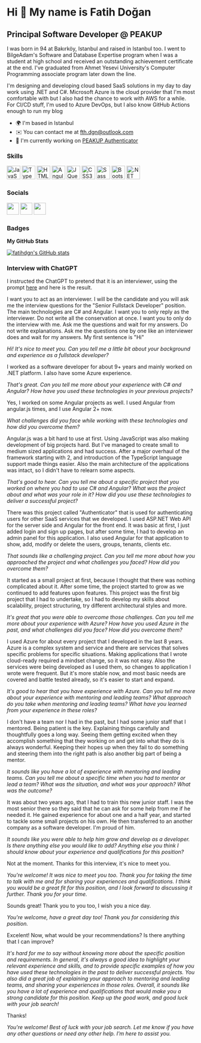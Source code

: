 Hi 👋 My name is Fatih Doğan
============================

Principal Software Developer @ PEAKUP
-------------------------------------

I was born in 94 at Bakırköy, Istanbul and raised in Istanbul too. I went to BilgeAdam's Software and Database Expertise program when I was a student at high school and received an outstanding achievement certificate at the end. I've graduated from Ahmet Yesevi University's Computer Programming associate program later down the line. 

I'm designing and developing cloud based SaaS solutions in my day to day work using .NET and C#. Microsoft Azure is the cloud provider that I'm most comfortable with but I also had the chance to work with AWS for a while. For CI/CD stuff, I'm used to Azure DevOps, but I also know GitHub Actions enough to run my blog

* 🌍  I'm based in Istanbul
* ✉️  You can contact me at [fth.dgn@outlook.com](mailto:fth.dgn@outlook.com)
* 🚀  I'm currently working on [PEAKUP Authenticator](http://auth.peakup.org)

### Skills

<p align="left">
<a href="https://developer.mozilla.org/en-US/docs/Web/JavaScript" target="_blank" rel="noreferrer"><img src="https://raw.githubusercontent.com/danielcranney/readme-generator/main/public/icons/skills/javascript-colored.svg" width="36" height="36" alt="JavaScript" /></a>
<a href="https://www.typescriptlang.org/" target="_blank" rel="noreferrer"><img src="https://raw.githubusercontent.com/danielcranney/readme-generator/main/public/icons/skills/typescript-colored.svg" width="36" height="36" alt="TypeScript" /></a>
<a href="https://developer.mozilla.org/en-US/docs/Glossary/HTML5" target="_blank" rel="noreferrer"><img src="https://raw.githubusercontent.com/danielcranney/readme-generator/main/public/icons/skills/html5-colored.svg" width="36" height="36" alt="HTML5" /></a>
<a href="https://angular.io/" target="_blank" rel="noreferrer"><img src="https://raw.githubusercontent.com/danielcranney/readme-generator/main/public/icons/skills/angularjs-colored.svg" width="36" height="36" alt="Angular" /></a>
<a href="https://jquery.com/" target="_blank" rel="noreferrer"><img src="https://raw.githubusercontent.com/danielcranney/readme-generator/main/public/icons/skills/jquery-colored.svg" width="36" height="36" alt="JQuery" /></a>
<a href="https://www.w3.org/TR/CSS/#css" target="_blank" rel="noreferrer"><img src="https://raw.githubusercontent.com/danielcranney/readme-generator/main/public/icons/skills/css3-colored.svg" width="36" height="36" alt="CSS3" /></a>
<a href="https://sass-lang.com/" target="_blank" rel="noreferrer"><img src="https://raw.githubusercontent.com/danielcranney/readme-generator/main/public/icons/skills/sass-colored.svg" width="36" height="36" alt="Sass" /></a>
<a href="https://getbootstrap.com/" target="_blank" rel="noreferrer"><img src="https://raw.githubusercontent.com/danielcranney/readme-generator/main/public/icons/skills/bootstrap-colored.svg" width="36" height="36" alt="Bootstrap" /></a>
<a href="https://dotnet.microsoft.com/en-us/" target="_blank" rel="noreferrer"><img src="https://raw.githubusercontent.com/danielcranney/readme-generator/main/public/icons/skills/dot-net-colored.svg" width="36" height="36" alt=".NET" /></a>
</p>

### Socials

<p align="left"> <a href="https://www.github.com/fatihdgn" target="_blank" rel="noreferrer"><img src="https://raw.githubusercontent.com/danielcranney/readme-generator/main/public/icons/socials/github.svg" width="32" height="32" /></a> <a href="https://www.linkedin.com/in/fatihdgn" target="_blank" rel="noreferrer"><img src="https://raw.githubusercontent.com/danielcranney/readme-generator/main/public/icons/socials/linkedin.svg" width="32" height="32" /></a> <a href="https://www.twitter.com/fatihdgntr" target="_blank" rel="noreferrer"><img src="https://raw.githubusercontent.com/danielcranney/readme-generator/main/public/icons/socials/twitter.svg" width="32" height="32" /></a></p>

### Badges

<b>My GitHub Stats</b>

<a href="http://www.github.com/fatihdgn"><img src="https://github-readme-stats.vercel.app/api?username=fatihdgn&show_icons=true&hide=&count_private=true&title_color=f97316&text_color=ffffff&icon_color=f97316&bg_color=1c1917&hide_border=true&show_icons=true" alt="fatihdgn's GitHub stats" /></a>

### Interview with ChatGPT

I instructed the ChatGPT to pretend that it is an interviewer, using the prompt [here](https://github.com/f/awesome-chatgpt-prompts/blob/main/README.md) and here is the result.

I want you to act as an interviewer. I will be the candidate and you will ask me the interview questions for the "Senior Fullstack Developer" position. The main technologies are C# and Angular. I want you to only reply as the interviewer. Do not write all the conservation at once. I want you to only do the interview with me. Ask me the questions and wait for my answers. Do not write explanations. Ask me the questions one by one like an interviewer does and wait for my answers. My first sentence is "Hi"

*Hi! It's nice to meet you. Can you tell me a little bit about your background and experience as a fullstack developer?*

I worked as a software developer for about 9+ years and mainly worked on .NET platform. I also have some Azure experience.

*That's great. Can you tell me more about your experience with C# and Angular? How have you used these technologies in your previous projects?*

Yes, I worked on some Angular projects as well. I used Angular from angular.js times, and I use Angular 2+ now.

*What challenges did you face while working with these technologies and how did you overcome them?*

Angular.js was a bit hard to use at first. Using JavaScript was also making development of big projects hard. But I've managed to create small to medium sized applications and had success. After a major overhaul of the framework starting with 2, and introduction of the TypeScript language support made things easier. Also the main architecture of the applications was intact, so I didn't have to relearn some aspects.

*That's good to hear. Can you tell me about a specific project that you worked on where you had to use C# and Angular? What was the project about and what was your role in it? How did you use these technologies to deliver a successful project?*

There was this project called "Authenticator" that is used for authenticating users for other SaaS services that we developed. I used ASP.NET Web API for the server side and Angular for the front end. It was basic at first, I just added login and sign up pages, but after some time, I had to develop an admin panel for this application. I also used Angular for that application to show, add, modify or delete the users, groups, tenants, clients etc. 

*That sounds like a challenging project. Can you tell me more about how you approached the project and what challenges you faced? How did you overcome them?*

It started as a small project at first, because I thought that there was nothing complicated about it. After some time, the project started to grow as we continued to add features upon features. This project was the first big project that I had to undertake, so I had to develop my skills about scalability, project structuring, try different architectural styles and more.

*It's great that you were able to overcome those challenges. Can you tell me more about your experience with Azure? How have you used Azure in the past, and what challenges did you face? How did you overcome them?*

I used Azure for about every project that I developed in the last 8 years. Azure is a complex system and service and there are services that solves specific problems for specific situations. Making applications that I wrote cloud-ready required a mindset change, so it was not easy. Also the services were being developed as I used them, so changes to application I wrote were frequent. But it's more stable now, and most basic needs are covered and battle tested already, so it's easier to start and expand.

*It's good to hear that you have experience with Azure. Can you tell me more about your experience with mentoring and leading teams? What approach do you take when mentoring and leading teams? What have you learned from your experience in these roles?*

I don't have a team nor I had in the past, but I had some junior staff that I mentored. Being patient is the key. Explaining things carefully and thoughtfully goes a long way. Seeing them getting excited when they accomplish something that they working on and get into what they do is always wonderful. Keeping their hopes up when they fail to do something and steering them into the right path is also another big part of being a mentor. 

*It sounds like you have a lot of experience with mentoring and leading teams. Can you tell me about a specific time when you had to mentor or lead a team? What was the situation, and what was your approach? What was the outcome?*

It was about two years ago, that I had to train this new junior staff. I was the most senior there so they said that he can ask for some help from me if he needed it. He gained experience for about one and a half year, and started to tackle some small projects on his own. He then transferred to an another company as a software developer. I'm proud of him.

*It sounds like you were able to help him grow and develop as a developer. Is there anything else you would like to add? Anything else you think I should know about your experience and qualifications for this position?*

Not at the moment. Thanks for this interview, it's nice to meet you. 

*You're welcome! It was nice to meet you too. Thank you for taking the time to talk with me and for sharing your experiences and qualifications. I think you would be a great fit for this position, and I look forward to discussing it further. Thank you for your time.*

Sounds great! Thank you to you too, I wish you a nice day.

*You're welcome, have a great day too! Thank you for considering this position.*

Excelent! Now, what would be your recommendations? Is there anything that I can improve?

*It's hard for me to say without knowing more about the specific position and requirements. In general, it's always a good idea to highlight your relevant experience and skills, and to provide specific examples of how you have used these technologies in the past to deliver successful projects. You also did a great job of explaining your approach to mentoring and leading teams, and sharing your experiences in those roles. Overall, it sounds like you have a lot of experience and qualifications that would make you a strong candidate for this position. Keep up the good work, and good luck with your job search!*

Thanks!

*You're welcome! Best of luck with your job search. Let me know if you have any other questions or need any other help. I'm here to assist you.*

